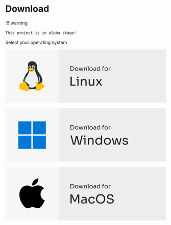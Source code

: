 # Download

!!! warning

    This project is in alpha stage!

Select your operating system

[![download for Linux](../assets/images/linux-badge.svg)](https://github.com/repath-project/repath-studio/releases/latest/download/repath.studio-linux.AppImage)

[![download for Windows](../assets/images/windows-badge.svg)](https://github.com/repath-project/repath-studio/releases/latest/download/repath.studio-win.exe)

[![download for MacOS](../assets/images/mac_os-badge.svg)](https://github.com/repath-project/repath-studio/releases/latest/download/repath.studio-mac.dmg)
